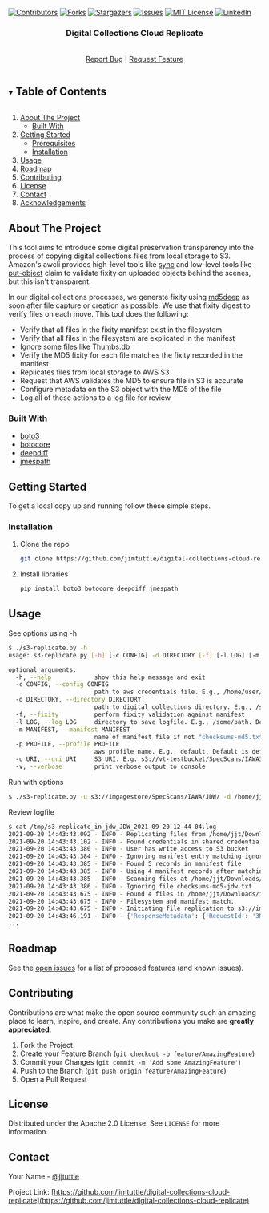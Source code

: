 
[![Contributors][contributors-shield]][contributors-url]
[![Forks][forks-shield]][forks-url]
[![Stargazers][stars-shield]][stars-url]
[![Issues][issues-shield]][issues-url]
[![MIT License][license-shield]][license-url]
[![LinkedIn][linkedin-shield]][linkedin-url]



  <h3 align="center">Digital Collections Cloud Replicate</h3>
  <p align="center">
    <br />
    <a href="https://github.com/jimtuttle/digital-collections-cloud-replicate/issues">Report Bug</a> |
    <a href="https://github.com/jimtuttle/digital-collections-cloud-replicate/issues">Request Feature</a>
  </p>



<!-- TABLE OF CONTENTS -->
<details open="open">
  <summary><h2 style="display: inline-block">Table of Contents</h2></summary>
  <ol>
    <li>
      <a href="#about-the-project">About The Project</a>
      <ul>
        <li><a href="#built-with">Built With</a></li>
      </ul>
    </li>
    <li>
      <a href="#getting-started">Getting Started</a>
      <ul>
        <li><a href="#prerequisites">Prerequisites</a></li>
        <li><a href="#installation">Installation</a></li>
      </ul>
    </li>
    <li><a href="#usage">Usage</a></li>
    <li><a href="#roadmap">Roadmap</a></li>
    <li><a href="#contributing">Contributing</a></li>
    <li><a href="#license">License</a></li>
    <li><a href="#contact">Contact</a></li>
    <li><a href="#acknowledgements">Acknowledgements</a></li>
  </ol>
</details>



<!-- ABOUT THE PROJECT -->
## About The Project

This tool aims to introduce some digital preservation transparency into the process of copying digital collections 
files from local storage to S3.  Amazon's awcli provides high-level tools like
[sync](https://awscli.amazonaws.com/v2/documentation/api/latest/reference/s3/sync.html) and low-level tools like 
[put-object](https://awscli.amazonaws.com/v2/documentation/api/latest/reference/s3api/put-object.html) claim to validate
fixity on uploaded objects behind the scenes, but this isn't transparent.  

In our digital collections processes, we generate fixity using 
[md5deep](http://md5deep.sourceforge.net/start-md5deep.html) as soon after file capture or creation as possible.  We 
use that fixity digest to verify files on each move.  This tool does the following:
<ul>
<li>Verify that all files in the fixity manifest exist in the filesystem</li>
<li>Verify that all files in the filesystem are explicated in the manifest</li>
<li>Ignore some files like Thumbs.db</li>
<li>Verify the MD5 fixity for each file matches the fixity recorded in the manifest</li>
<li>Replicates files from local storage to AWS S3</li>
<li>Request that AWS validates the MD5 to ensure file in S3 is accurate</li>
<li>Configure metadata on the S3 object with the MD5 of the file</li>
<li>Log all of these actions to a log file for review</li>
</ul>



### Built With

* [boto3](https://pypi.org/project/boto3/)
* [botocore](https://pypi.org/project/botocore/)
* [deepdiff](https://pypi.org/project/deepdiff/)
* [jmespath](https://pypi.org/project/jmespath/)

<!-- GETTING STARTED -->
## Getting Started

To get a local copy up and running follow these simple steps.

### Installation

1. Clone the repo
   ```sh
   git clone https://github.com/jimtuttle/digital-collections-cloud-replicate.git
   ```
2. Install libraries
   ```sh
   pip install boto3 botocore deepdiff jmespath   
   ```


<!-- USAGE EXAMPLES -->
## Usage

See options using -h
```sh
$ ./s3-replicate.py -h
usage: s3-replicate.py [-h] [-c CONFIG] -d DIRECTORY [-f] [-l LOG] [-m MANIFEST] [-p PROFILE] -u URI [-v]

optional arguments:
  -h, --help            show this help message and exit
  -c CONFIG, --config CONFIG
                        path to aws credentials file. E.g., /home/user/.aws/credentials. Default is ~/.aws/credentials
  -d DIRECTORY, --directory DIRECTORY
                        path to digital collections directory. E.g., /some/path
  -f, --fixity          perform fixity validation against manifest
  -l LOG, --log LOG     directory to save logfile. E.g., /some/path. Default is POSIX temp directory
  -m MANIFEST, --manifest MANIFEST
                        name of manifest file if not "checksums-md5.txt"
  -p PROFILE, --profile PROFILE
                        aws profile name. E.g., default. Default is default.
  -u URI, --uri URI     S3 URI. E.g. s3://vt-testbucket/SpecScans/IAWA3/JDW/
  -v, --verbose         print verbose output to console
```
Run with options
```sh 
$ ./s3-replicate.py -u s3://imgagestore/SpecScans/IAWA/JDW/ -d /home/jjt/Downloads/ingest_test/in_jdw/ -m checksums-md5-jdw.txt -f -v
```
Review logfile
```sh 
$ cat /tmp/s3-replicate_in_jdw_JDW_2021-09-20-12-44-04.log
2021-09-20 14:43:43,092 - INFO - Replicating files from /home/jjt/Downloads/ingest_test/in_jdw to s3://imagestore/SpecScans/IAWA/JDW/
2021-09-20 14:43:43,102 - INFO - Found credentials in shared credentials file: ~/.aws/credentials
2021-09-20 14:43:43,380 - INFO - User has write access to S3 bucket
2021-09-20 14:43:43,384 - INFO - Ignoring manifest entry matching ignore list: ./jdwst001001/Thumbs.db
2021-09-20 14:43:43,385 - INFO - Found 5 records in manifest file
2021-09-20 14:43:43,385 - INFO - Using 4 manifest records after matching ignored files
2021-09-20 14:43:43,385 - INFO - Scanning files at /home/jjt/Downloads/ingest_test/in_jdw.  Generating fixity will take time
2021-09-20 14:43:43,386 - INFO - Ignoring file checksums-md5-jdw.txt
2021-09-20 14:43:43,675 - INFO - Found 4 files in /home/jjt/Downloads/ingest_test/in_jdw after ignoring 1 files
2021-09-20 14:43:43,675 - INFO - Filesystem and manifest match.
2021-09-20 14:43:43,675 - INFO - Initiating file replication to s3://imgagestore/SpecScans/IAWA/JDW/
2021-09-20 14:43:46,191 - INFO - {'ResponseMetadata': {'RequestId': '3M752071KR8DS1YW', 'HostId': 'ueyoxW3Wkdff6SJan2S1zv6Mkm1wbMQb/lfy9hq97m4AlGRQFFe4DMDFUuqSdrqR+6dvl03QgNk=', 'HTTPStatusCode': 200, 'HTTPHeaders': {'x-amz-id-2': 'ueyoxW3Wkdfe6SJan2S1zv6Mkm1wbMQb/lfy9hq97m4AlGRQFFe4DMDFUuqSdjqR+6xvl03QgNk=', 'x-amz-request-id': '3M752971KK8DS1YW', 'date': 'Mon, 20 Sep 2021 18:43:44 GMT', 'etag': '"7034b2e690d2e04bc50a6ce8a8be392e"', 'server': 'AmazonS3', 'content-length': '0'}, 'RetryAttempts': 0}, 'ETag': '"7034b2e690d2e04bc50a6ce8a8be392e"'}
...
```
<!-- ROADMAP -->
## Roadmap

See the [open issues](https://github.com/jimtuttle/digital-collections-cloud-replicate/issues) for a list of proposed features (and known issues).



<!-- CONTRIBUTING -->
## Contributing

Contributions are what make the open source community such an amazing place to learn, inspire, and create. Any contributions you make are **greatly appreciated**.

1. Fork the Project
2. Create your Feature Branch (`git checkout -b feature/AmazingFeature`)
3. Commit your Changes (`git commit -m 'Add some AmazingFeature'`)
4. Push to the Branch (`git push origin feature/AmazingFeature`)
5. Open a Pull Request



<!-- LICENSE -->
## License

Distributed under the Apache 2.0 License. See `LICENSE` for more information.



<!-- CONTACT -->
## Contact

Your Name - [@jjtuttle](https://twitter.com/@jjtuttle) 

Project Link: [https://github.com/jimtuttle/digital-collections-cloud-replicate](https://github.com/jimtuttle/digital-collections-cloud-replicate)



<!-- MARKDOWN LINKS & IMAGES -->
<!-- https://www.markdownguide.org/basic-syntax/#reference-style-links -->
[contributors-shield]: https://img.shields.io/github/contributors/jimtuttle/repo.svg?style=for-the-badge
[contributors-url]: https://github.com/jimtuttle/digital-collections-cloud-replicate/graphs/contributors
[forks-shield]: https://img.shields.io/github/forks/jimtuttle/repo.svg?style=for-the-badge
[forks-url]: https://github.com/jimtuttle/digital-collections-cloud-replicate/network/members
[stars-shield]: https://img.shields.io/github/stars/jimtuttle/repo.svg?style=for-the-badge
[stars-url]: https://github.com/jimtuttle/digital-collections-cloud-replicate/stargazers
[issues-shield]: https://img.shields.io/github/issues/jimtuttle/repo.svg?style=for-the-badge
[issues-url]: https://github.com/jimtuttle/digital-collections-cloud-replicate/issues
[license-shield]: https://img.shields.io/github/license/jimtuttle/repo.svg?style=for-the-badge
[license-url]: https://github.com/jimtuttle/digital-collections-cloud-replicate/blob/master/LICENSE.txt
[linkedin-shield]: https://img.shields.io/badge/-LinkedIn-black.svg?style=for-the-badge&logo=linkedin&colorB=555
[linkedin-url]: https://linkedin.com/in/jjtuttle
